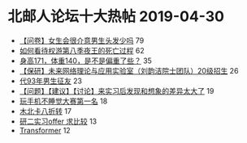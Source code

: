 # 北邮人论坛十大热帖 2019-04-30

- [【问卷】女生会很介意男生头发少吗](https://bbs.byr.cn/article/Feeling/3109447) 79
- [如何看待权游第八季夜王的死亡过程](https://bbs.byr.cn/article/TV/182459) 62
- [身高171，体重140，是不是偏重了些？](https://bbs.byr.cn/article/Talking/6117191) 35
- [【保研】未来网络理论与应用实验室（刘韵洁院士团队）20级招生](https://bbs.byr.cn/article/AimGraduate/1164940) 26
- [代93年男生征友](https://bbs.byr.cn/article/Friends/1922391) 23
- [【问题】【建议】【讨论】来实习后发现和想象的差异太大了](https://bbs.byr.cn/article/Job/2028795) 19
- [玩手机不睡觉大赛第一名](https://bbs.byr.cn/article/Picture/3240726) 18
- [木北卡八折转](https://bbs.byr.cn/article/Beauty/327030) 17
- [研二实习offer 求比较](https://bbs.byr.cn/article/WorkLife/1122052) 13
- [Transformer](https://bbs.byr.cn/article/ML_DM/34012) 12


